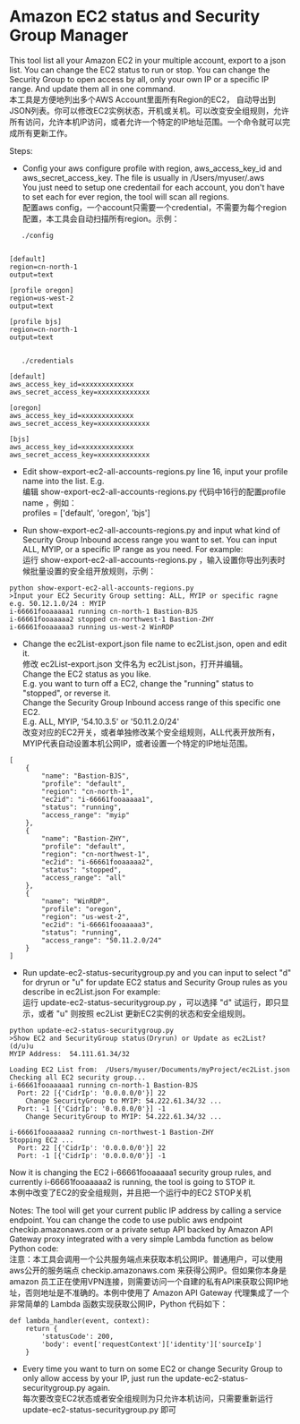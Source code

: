 # Amazon EC2 status and Security Group Manager  

This tool list all your Amazon EC2 in your multiple account, export to a json list. You can change the EC2 status to run or stop. You can change the Security Group to open access by all, only your own IP or a specific IP range. And update them all in one command.  
本工具是方便地列出多个AWS Account里面所有Region的EC2， 自动导出到JSON列表。你可以修改EC2实例状态，开机或关机。可以改变安全组规则，允许所有访问，允许本机IP访问，或者允许一个特定的IP地址范围。一个命令就可以完成所有更新工作。

Steps:  
* Config your aws configure profile with region, aws_access_key_id and aws_secret_access_key. The file is usually in /Users/myuser/.aws  
   You just need to setup one credentail for each account, you don't have to set each for ever region, the tool will scan all regions.  
   配置aws config，一个account只需要一个credential，不需要为每个region配置，本工具会自动扫描所有region。示例：  

```
   ./config


[default]
region=cn-north-1
output=text

[profile oregon]
region=us-west-2
output=text

[profile bjs]
region=cn-north-1
output=text


   ./credentials

[default]
aws_access_key_id=xxxxxxxxxxxxx
aws_secret_access_key=xxxxxxxxxxxxx

[oregon]
aws_access_key_id=xxxxxxxxxxxxx
aws_secret_access_key=xxxxxxxxxxxxx

[bjs]
aws_access_key_id=xxxxxxxxxxxxx
aws_secret_access_key=xxxxxxxxxxxxx
```
   
* Edit show-export-ec2-all-accounts-regions.py line 16, input your profile name into the list. E.g.  
  编辑 show-export-ec2-all-accounts-regions.py 代码中16行的配置profile name ，例如：   
profiles = ['default', 'oregon', 'bjs']

* Run show-export-ec2-all-accounts-regions.py  and input what kind of Security Group Inbound access range you want to set.  You can input ALL, MYIP, or a specific IP range as you need. For example:   
  运行 show-export-ec2-all-accounts-regions.py ，输入设置你导出列表时候批量设置的安全组开放规则，示例：  
```
python show-export-ec2-all-accounts-regions.py
>Input your EC2 Security Group setting: ALL, MYIP or specific ragne e.g. 50.12.1.0/24 : MYIP
i-66661fooaaaaa1 running cn-north-1 Bastion-BJS
i-66661fooaaaaa2 stopped cn-northwest-1 Bastion-ZHY
i-66661fooaaaaa3 running us-west-2 WinRDP
```
* Change the ec2List-export.json file name to ec2List.json, open and edit it.  
  修改 ec2List-export.json 文件名为 ec2List.json，打开并编辑。  
   Change the EC2 status as you like.   
   E.g. you want to turn off a EC2, change the "running" status to "stopped", or reverse it.   
   Change the Security Group Inbound access range of this specific one EC2.  
   E.g. ALL, MYIP, '54.10.3.5' or '50.11.2.0/24'  
   改变对应的EC2开关，或者单独修改某个安全组规则，ALL代表开放所有，MYIP代表自动设置本机公网IP，或者设置一个特定的IP地址范围。  

```
[
    {
        "name": "Bastion-BJS",
        "profile": "default",
        "region": "cn-north-1",
        "ec2id": "i-66661fooaaaaa1",
        "status": "running",
        "access_range": "myip"
    },
    {
        "name": "Bastion-ZHY",
        "profile": "default",
        "region": "cn-northwest-1",
        "ec2id": "i-66661fooaaaaa2",
        "status": "stopped",
        "access_range": "all"
    },
    {
        "name": "WinRDP",
        "profile": "oregon",
        "region": "us-west-2",
        "ec2id": "i-66661fooaaaaa3",
        "status": "running",
        "access_range": "50.11.2.0/24"
    }
]
```
* Run update-ec2-status-securitygroup.py and you can input to select "d" for dryrun or "u" for update EC2 status and Security Group rules as you describe in ec2List.json  For example:   
  运行 update-ec2-status-securitygroup.py ，可以选择 "d" 试运行，即只显示，或者 "u" 则按照 ec2List 更新EC2实例的状态和安全组规则。  
```
python update-ec2-status-securitygroup.py
>Show EC2 and SecurityGroup status(Dryrun) or Update as ec2List? (d/u)u
MYIP Address:  54.111.61.34/32

Loading EC2 List from:  /Users/myuser/Documents/myProject/ec2List.json
Checking all EC2 security group...
i-66661fooaaaaa1 running cn-north-1 Bastion-BJS
  Port: 22 [{'CidrIp': '0.0.0.0/0'}] 22
    Change SecurityGroup to MYIP: 54.222.61.34/32 ...
  Port: -1 [{'CidrIp': '0.0.0.0/0'}] -1
    Change SecurityGroup to MYIP: 54.222.61.34/32 ...

i-66661fooaaaaa2 running cn-northwest-1 Bastion-ZHY
Stopping EC2 ...
  Port: 22 [{'CidrIp': '0.0.0.0/0'}] 22
  Port: -1 [{'CidrIp': '0.0.0.0/0'}] -1

```
Now it is changing the EC2 i-66661fooaaaaa1 security group rules, and currently i-66661fooaaaaa2 is running, the tool is going to STOP it.   
本例中改变了EC2的安全组规则，并且把一个运行中的EC2 STOP关机

Notes: The tool will get your current public IP address by calling a service endpoint. You can change the code to use public aws endpoint checkip.amazonaws.com or a private setup API backed by Amazon API Gateway proxy integrated with a very simple Lambda function as below Python code:  
注意：本工具会调用一个公共服务端点来获取本机公网IP。普通用户，可以使用aws公开的服务端点 checkip.amazonaws.com 来获得公网IP。但如果你本身是 amazon 员工正在使用VPN连接，则需要访问一个自建的私有API来获取公网IP地址，否则地址是不准确的。本例中使用了 Amazon API Gateway 代理集成了一个非常简单的 Lambda 函数实现获取公网IP，Python 代码如下：  
```
def lambda_handler(event, context):
    return {
        'statusCode': 200,
        'body': event['requestContext']['identity']['sourceIp']
    }
```
* Every time you want to turn on some EC2 or change Security Group to only allow access by your IP, just run the update-ec2-status-securitygroup.py again.  
  每次要改变EC2状态或者安全组规则为只允许本机访问，只需要重新运行 update-ec2-status-securitygroup.py 即可